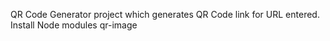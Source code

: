 QR Code Generator project which generates QR Code link for URL entered.
Install Node modules qr-image 
